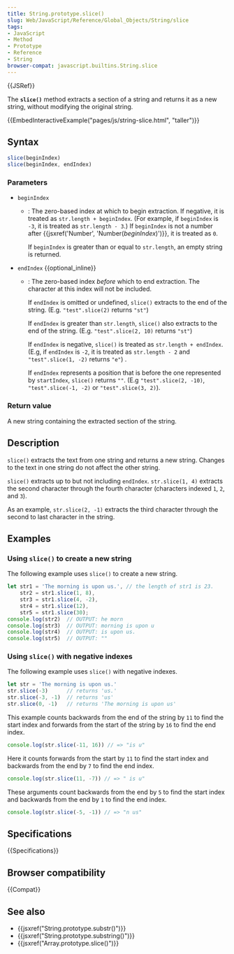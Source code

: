 ```yaml
---
title: String.prototype.slice()
slug: Web/JavaScript/Reference/Global_Objects/String/slice
tags:
- JavaScript
- Method
- Prototype
- Reference
- String
browser-compat: javascript.builtins.String.slice
---
```

{{JSRef}}

The **`slice()`** method extracts a section of a string and returns it as a new
string, without modifying the original string.

{{EmbedInteractiveExample("pages/js/string-slice.html", "taller")}}

## Syntax

```js
slice(beginIndex)
slice(beginIndex, endIndex)
```

### Parameters

*   `beginIndex`

    *   : The zero-based index at which to begin extraction. If negative, it is
        treated as `str.length + beginIndex`. (For example, if `beginIndex` is `-3`,
        it is treated as `str.length - 3`.) If `beginIndex` is not a number after
        {{jsxref('Number', 'Number(<var>beginIndex</var>)')}}, it
        is treated as `0`.

        If `beginIndex` is greater than or equal to `str.length`, an empty string is
        returned.

*   `endIndex` {{optional_inline}}

    *   : The zero-based index *before* which to end extraction. The character at
        this index will not be included.

        If `endIndex` is omitted or undefined, `slice()` extracts to the end of the
        string. (E.g. `"test".slice(2)` returns `"st"`)

        If `endIndex` is greater than `str.length`, `slice()` also extracts to the
        end of the string. (E.g. `"test".slice(2, 10)` returns `"st"`)

        If `endIndex` is negative, `slice()` is treated as `str.length + endIndex`.
        (E.g, if `endIndex` is `-2`, it is treated as `str.length - 2` and
        `"test".slice(1, -2)` returns `"e"`) .

        If `endIndex` represents a position that is before the one represented by
        `startIndex`, `slice()` returns `""`. (E.g `"test".slice(2, -10)`,
        `"test".slice(-1, -2)` or `"test".slice(3, 2)`).

### Return value

A new string containing the extracted section of the string.

## Description

`slice()` extracts the text from one string and returns a new string. Changes to
the text in one string do not affect the other string.

`slice()` extracts up to but not including `endIndex`. `str.slice(1, 4)`
extracts the second character through the fourth character (characters indexed
`1`, `2`, and `3`).

As an example, `str.slice(2, -1)` extracts the third character through the
second to last character in the string.

## Examples

### Using `slice()` to create a new string

The following example uses `slice()` to create a new string.

```js
let str1 = 'The morning is upon us.', // the length of str1 is 23.
    str2 = str1.slice(1, 8),
    str3 = str1.slice(4, -2),
    str4 = str1.slice(12),
    str5 = str1.slice(30);
console.log(str2)  // OUTPUT: he morn
console.log(str3)  // OUTPUT: morning is upon u
console.log(str4)  // OUTPUT: is upon us.
console.log(str5)  // OUTPUT: ""
```

### Using `slice()` with negative indexes

The following example uses `slice()` with negative indexes.

```js
let str = 'The morning is upon us.'
str.slice(-3)      // returns 'us.'
str.slice(-3, -1)  // returns 'us'
str.slice(0, -1)   // returns 'The morning is upon us'
```

This example counts backwards from the end of the string by `11` to find the
start index and forwards from the start of the string by `16` to find the end
index.

```js
console.log(str.slice(-11, 16)) // => "is u"
```

Here it counts forwards from the start by `11` to find the start index and
backwards from the end by `7` to find the end index.

```js
console.log(str.slice(11, -7)) // => " is u"
```

These arguments count backwards from the end by `5` to find the start index and
backwards from the end by `1` to find the end index.

```js
console.log(str.slice(-5, -1)) // => "n us"
```

## Specifications

{{Specifications}}

## Browser compatibility

{{Compat}}

## See also

*   {{jsxref("String.prototype.substr()")}}
*   {{jsxref("String.prototype.substring()")}}
*   {{jsxref("Array.prototype.slice()")}}
